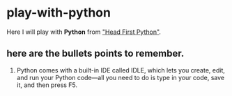 # play-with-python

Here I will play with **Python** from ["Head First Python"](http://www.headfirstlabs.com/books/hfpython/book).



## here are the bullets points to remember.


1. Python comes with a built-in IDE called IDLE, which
lets you create, edit, and run your Python code—all
you need to do is type in your code, save it, and then
press F5.